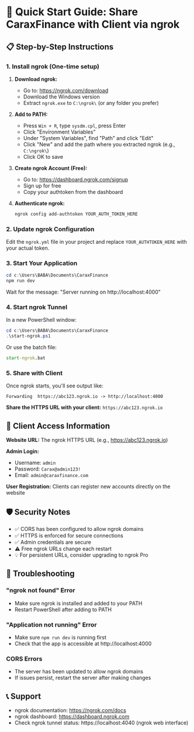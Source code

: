 # 🚀 Quick Start Guide: Share CaraxFinance with Client via ngrok

## 📋 Step-by-Step Instructions

### 1. Install ngrok (One-time setup)
1. **Download ngrok:**
   - Go to: https://ngrok.com/download
   - Download the Windows version
   - Extract `ngrok.exe` to `C:\ngrok\` (or any folder you prefer)

2. **Add to PATH:**
   - Press `Win + R`, type `sysdm.cpl`, press Enter
   - Click "Environment Variables"
   - Under "System Variables", find "Path" and click "Edit"
   - Click "New" and add the path where you extracted ngrok (e.g., `C:\ngrok\`)
   - Click OK to save

3. **Create ngrok Account (Free):**
   - Go to: https://dashboard.ngrok.com/signup
   - Sign up for free
   - Copy your authtoken from the dashboard

4. **Authenticate ngrok:**
   ```powershell
   ngrok config add-authtoken YOUR_AUTH_TOKEN_HERE
   ```

### 2. Update ngrok Configuration
Edit the `ngrok.yml` file in your project and replace `YOUR_AUTHTOKEN_HERE` with your actual token.

### 3. Start Your Application
```powershell
cd c:\Users\BABA\Documents\CaraxFinance
npm run dev
```
Wait for the message: "Server running on http://localhost:4000"

### 4. Start ngrok Tunnel
In a new PowerShell window:
```powershell
cd c:\Users\BABA\Documents\CaraxFinance
.\start-ngrok.ps1
```

Or use the batch file:
```cmd
start-ngrok.bat
```

### 5. Share with Client
Once ngrok starts, you'll see output like:
```
Forwarding  https://abc123.ngrok.io -> http://localhost:4000
```

**Share the HTTPS URL with your client:** `https://abc123.ngrok.io`

## 🔐 Client Access Information

**Website URL:** The ngrok HTTPS URL (e.g., https://abc123.ngrok.io)

**Admin Login:**
- Username: `admin`
- Password: `Carax@admin123!`
- Email: `admin@caraxfinance.com`

**User Registration:** Clients can register new accounts directly on the website

## 🛡️ Security Notes
- ✅ CORS has been configured to allow ngrok domains
- ✅ HTTPS is enforced for secure connections
- ✅ Admin credentials are secure
- ⚠️ Free ngrok URLs change each restart
- 💡 For persistent URLs, consider upgrading to ngrok Pro

## 🔧 Troubleshooting

### "ngrok not found" Error
- Make sure ngrok is installed and added to your PATH
- Restart PowerShell after adding to PATH

### "Application not running" Error
- Make sure `npm run dev` is running first
- Check that the app is accessible at http://localhost:4000

### CORS Errors
- The server has been updated to allow ngrok domains
- If issues persist, restart the server after making changes

## 📞 Support
- ngrok documentation: https://ngrok.com/docs
- ngrok dashboard: https://dashboard.ngrok.com
- Check ngrok tunnel status: https://localhost:4040 (ngrok web interface)
